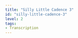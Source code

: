 ```yaml
---
title: "Silly Little Cadence 3"
id: "silly-little-cadence-3"
level: 2
tags:
- Transcription
---
```

